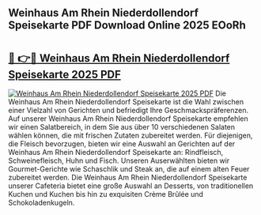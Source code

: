 ## Weinhaus Am Rhein Niederdollendorf Speisekarte PDF Download Online 2025 EOoRh

# <h2><a href="http://gccl6c.nevu.top/?p=Weinhaus+Am+Rhein+Niederdollendorf+Speisekarte">🔗 👉🔴 Weinhaus Am Rhein Niederdollendorf Speisekarte 2025 PDF</a></h2>

[![Weinhaus Am Rhein Niederdollendorf Speisekarte 2025 PDF](https://i.imgur.com/dBaPXMq.png)](http://gccl6c.nevu.top/?p=Weinhaus+Am+Rhein+Niederdollendorf+Speisekarte)
Die Weinhaus Am Rhein Niederdollendorf Speisekarte ist die Wahl zwischen einer Vielzahl von Gerichten und befriedigt Ihre Geschmackspräferenzen. Auf unserer Weinhaus Am Rhein Niederdollendorf Speisekarte empfehlen wir einen Salatbereich, in dem Sie aus über 10 verschiedenen Salaten wählen können, die mit frischen Zutaten zubereitet werden. Für diejenigen, die Fleisch bevorzugen, bieten wir eine Auswahl an Gerichten auf der Weinhaus Am Rhein Niederdollendorf Speisekarte an: Rindfleisch, Schweinefleisch, Huhn und Fisch. Unseren Auserwählten bieten wir Gourmet-Gerichte wie Schaschlik und Steak an, die auf einem alten Feuer zubereitet werden. Die Weinhaus Am Rhein Niederdollendorf Speisekarte unserer Cafeteria bietet eine große Auswahl an Desserts, von traditionellen Kuchen und Kuchen bis hin zu exquisiten Crème Brûlée und Schokoladenkugeln.
